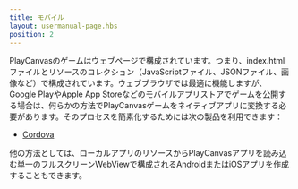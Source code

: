 ```yaml
---
title: モバイル
layout: usermanual-page.hbs
position: 2
---
```


PlayCanvasのゲームはウェブページで構成されています。つまり、index.htmlファイルとリソースのコレクション（JavaScriptファイル、JSONファイル、画像など）で構成されています。ウェブブラウザでは最適に機能しますが、Google PlayやApple App Storeなどのモバイルアプリストアでゲームを公開する場合は、何らかの方法でPlayCanvasゲームをネイティブアプリに変換する必要があります。そのプロセスを簡素化するためには次の製品を利用できます：

* [Cordova][1]

他の方法としては、ローカルアプリのリソースからPlayCanvasアプリを読み込む単一のフルスクリーンWebViewで構成されるAndroidまたはiOSアプリを作成することもできます。

[1]: /user-manual/publishing/mobile/cordova

